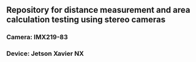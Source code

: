 ## Repository for distance measurement and area calculation testing using stereo cameras

### Camera: IMX219-83

### Device: Jetson Xavier NX


